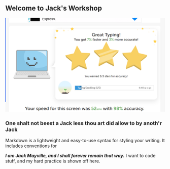 ## Welcome to Jack's Workshop

![typing test](https://github.com/JackSuperior/theworkzone/blob/gh-pages/images/speedexceptnotreallyfast.PNG?raw=true)

### One shalt not beest a Jack less thou art did allow to by anoth'r Jack

Markdown is a lightweight and easy-to-use syntax for styling your writing. It includes conventions for

***I am Jack Mayville, and I shall forever remain that way.***
I want to code stuff, and my hard practice is shown off here.
